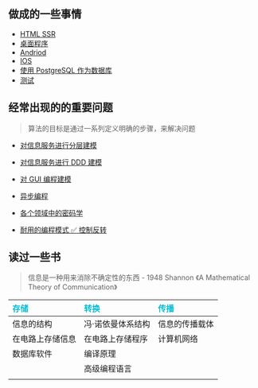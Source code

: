## 做成的一些事情

- [HTML SSR]()
- [桌面程序]()
- [Andriod]()
- [IOS]()
- [使用 PostgreSQL 作为数据库]()
- [测试]()

## 经常出现的的重要问题

> 算法的目标是通过一系列定义明确的步骤，来解决问题

- [对信息服务进行分层建模]()
- [对信息服务进行 DDD 建模]()
- [对 GUI 编程建模]()
- [异步编程]()
- [各个领域中的密码学]()

- [耐用的编程模式 ✅ 控制反转]()

## 读过一些书

> 信息是一种用来消除不确定性的东西 - 1948 Shannon 《A Mathematical Theory of Communication》

| <text style="color: #00bcd4">存储 | <text style="color: #00bcd4">转换 | <text style="color: #00bcd4">传播 |
| :-------------------------------- | :-------------------------------- | :-------------------------------- |
| 信息的结构                        | 冯·诺依曼体系结构                 | 信息的传播载体                    |
| 在电路上存储信息                  | 在电路上存储程序                  | 计算机网络                        |
| 数据库软件                        | 编译原理                          |                                   |
|                                   | 高级编程语言                      |                                   |
|                                   |                                   |                                   |
